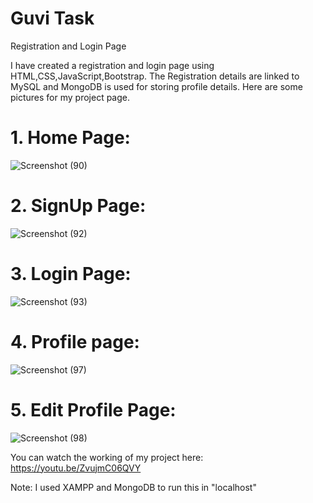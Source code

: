 # Guvi Task
Registration and Login Page

I have created a registration and login page using HTML,CSS,JavaScript,Bootstrap.
The Registration details are linked to MySQL and MongoDB is used for storing profile details.
Here are some pictures for my project page.

# 1. Home Page:
![Screenshot (90)](https://user-images.githubusercontent.com/124118529/230778789-ead3a975-7787-46ea-b2bb-f81f393f0330.png)

# 2. SignUp Page:
![Screenshot (92)](https://user-images.githubusercontent.com/124118529/230778851-668b77b4-e65b-44a0-bd49-bef901e29d8d.png)

# 3. Login Page:
![Screenshot (93)](https://user-images.githubusercontent.com/124118529/230778881-499dc2a4-5db7-4e4b-94f5-3b3a5b224378.png)

# 4. Profile page:
![Screenshot (97)](https://user-images.githubusercontent.com/124118529/230779028-f831b421-8e4f-4d3f-8b92-e7db379beb55.png)

# 5. Edit Profile Page:
![Screenshot (98)](https://user-images.githubusercontent.com/124118529/230779098-ae4847b7-8395-4111-985f-ed680e82a050.png)

You can watch the working of my project here: https://youtu.be/ZvujmC06QVY

Note: I used XAMPP and MongoDB to run this in "localhost"
